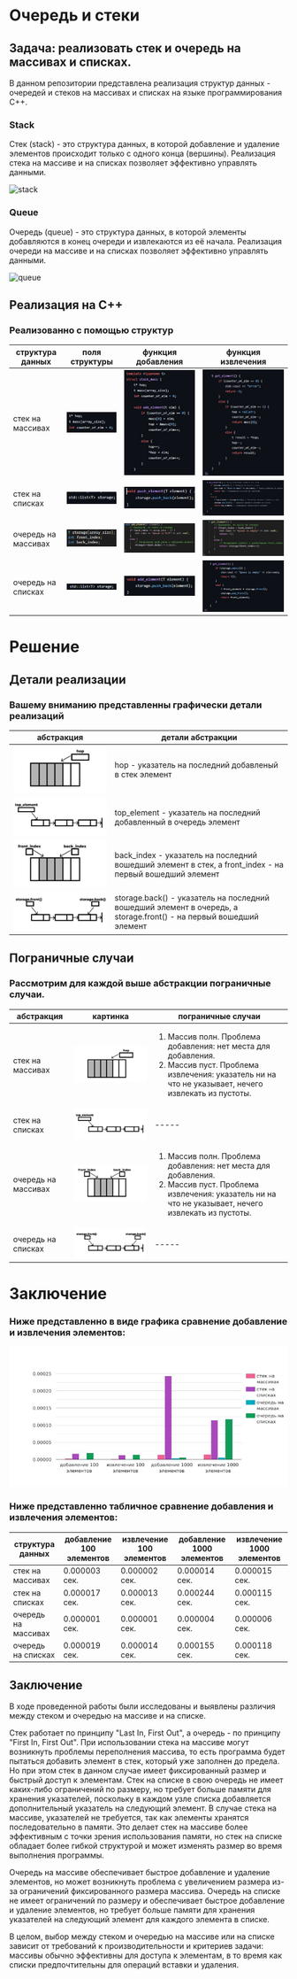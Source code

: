 # Очередь и стеки
## Задача: реализовать стек и очередь на массивах и списках.
В данном репозитории представлена реализация структур данных - очередей и стеков на массивах и списках на языке программирования C++.
### Stack
Стек (stack) - это структура данных, в которой добавление и удаление элементов происходит только с одного конца (вершины). Реализация стека на массиве и на списках позволяет эффективно управлять данными.

![stack](./pictures/stack.jpg)

### Queue
Очередь (queue) - это структура данных, в которой элементы добавляются в конец очереди и извлекаются из её начала. Реализация очереди на массиве и на списках позволяет эффективно управлять данными.

![queue](./pictures/queue.png)

## Реализация на С++
### Реализованно с помощью структур

|структура данных|поля структуры|функция добавления|функция извлечения|
|--------|--------|--------|--------|
|стек на массивах|![stack_mass_pole_struct](./pictures/stack_mass_pole_struct.jpg)|![stack_mass_funct_add](./pictures/stack_mass_funct_add.jpg)|![stack_mass_funct_ex](./pictures/stack_mass_funct_ex.jpg)|
|стек на списках|![stack_list_pole_struct](./pictures/stack_list_pole_struct.jpeg)|![stack_list_funct_add](./pictures/stack_list_funct_add.jpg)|![stack_list_funct_ex](./pictures/stack_list_funct_ex.jpg)|
|очередь на массивах|![queue_mass_pole_struct](./pictures/queue_mass_pole_struct.png)|![queue_mass_funct_add](./pictures/queue_mass_funct_add.png)|![queue_mass_funct_ex](./pictures/queue_mass_funct_ex.jpg)|
|очередь на списках|![queue_list_pole_struct](./pictures/queue_list_pole_struct.png)|![queue_list_funct_add](./pictures/queue_list_funct_add.png)|![queue_list_funct_ex](./pictures/queue_list_funct_ex.jpg)|

# Решение
## Детали реализации
### Вашему вниманию представленны графически детали реализаций

|абстракция|детали абстракции|
|--------|--------|
|![stack_mass](./pictures/stack_hop.png)|hop - указатель на последний добавленый в стек элемент|
|![stack_list](./pictures/stack_list.png)|top_element - указатель на последний добавленный в очередь элемент|
|![queue_mass](./pictures/queue_mass.png)|back_index - указатель на последний вошедший элемент в стек, а front_index - на первый вошедший элемент|
|![queue_list](./pictures/queue_list.png)|storage.back() - указатель на последний вошедший элемент в очередь, а storage.front() - на первый вошедший элемент|

## Пограничные случаи
### Рассмотрим для каждой выше абстракции пограничные случаи.
|абстракция|картинка|пограничные случаи|
|--------|--------|--------|
|стек на массивах|![stack_mass](./pictures/stack_hop.png)|<ol><li>Массив  полн. Проблема добавления: нет места для добавления. </li><li>Массив пуст. Проблема извлечения: указатель ни на что не указывает, нечего извлекать из пустоты.</li></ol>|
|стек на списках|![stack_list](./pictures/stack_list.png)|<div style='text-align: left;'>-----</div>|
|очередь на массивах|![queue_mass](./pictures/queue_mass.png)|<ol><li>Массив  полн. Проблема добавления: нет места для добавления.</li><li>Массив пуст. Проблема извлечения: указатель ни на что не указывает, нечего извлекать из пустоты.</li></ol>|
|очередь на списках|![queue_list](./pictures/queue_list.png)|<div style='text-align: left;'>-----</div>|

# Заключение 
### Ниже представленно в виде графика сравнение добавление и извлечения элементов:

![chart](./pictures/chart.jpeg)

### Ниже представленно табличное сравнение добавления и извлечения элементов: 

|структура данных|добавление 100 элементов|извлечение 100 элементов|добавление 1000 элементов|извлечение 1000 элементов|
|--------|--------|--------|--------|--------|
|стек на массивах| 0.000003 сек. | 0.000002 сек.| 0.000014 сек. | 0.000015 сек. |
|стек на списках| 0.000017 сек. | 0.000013 сек. | 0.000244 сек. | 0.000115 сек. |
|очередь на массивах|0.000001 сек.|0.000001 сек.| 0.000004 сек.| 0.000006 сек.|
|очередь на списках| 0.000019 сек. |  0.000014 сек. | 0.000155 сек. | 0.000118 сек. |


## Заключение 
В ходе проведенной работы были исследованы и выявлены различия между стеком и очередью на массиве и на списке.

Стек работает по принципу "Last In, First Out", а очередь - по принципу "First In, First Out". При использовании стека на массиве могут возникнуть проблемы переполнения массива, то есть программа будет пытаться добавить элемент в стек, который уже заполнен до предела. Но при этом стек в данном случае имеет фиксированный размер и быстрый доступ к элементам.  Стек на списке в свою очередь не имеет каких-либо ограничений по размеру, но требует больше памяти для хранения указателей, поскольку в каждом узле списка добавляется дополнительный указатель на следующий элемент. В случае стека на массиве, указателей не требуется, так как элементы хранятся последовательно в памяти. Это делает стек на массиве более эффективным с точки зрения использования памяти, но стек на списке обладает более гибкой структурой и может изменять размер во время выполнения программы.   

Очередь на массиве обеспечивает быстрое добавление и удаление элементов, но может возникнуть проблема с увеличением размера из-за ограничений фиксированного размера массива. Очередь на списке не имеет ограничений по размеру и обеспечивает быстрое добавление и удаление элементов, но требует больше памяти для хранения указателей на следующий элемент для каждого элемента в списке. 

В целом, выбор между стеком и очередью на массиве или на списке зависит от требований к производительности и критериев задачи: массивы обычно эффективны для доступа к элементам, в то время как списки предпочтительны для операций вставки и удаления.
